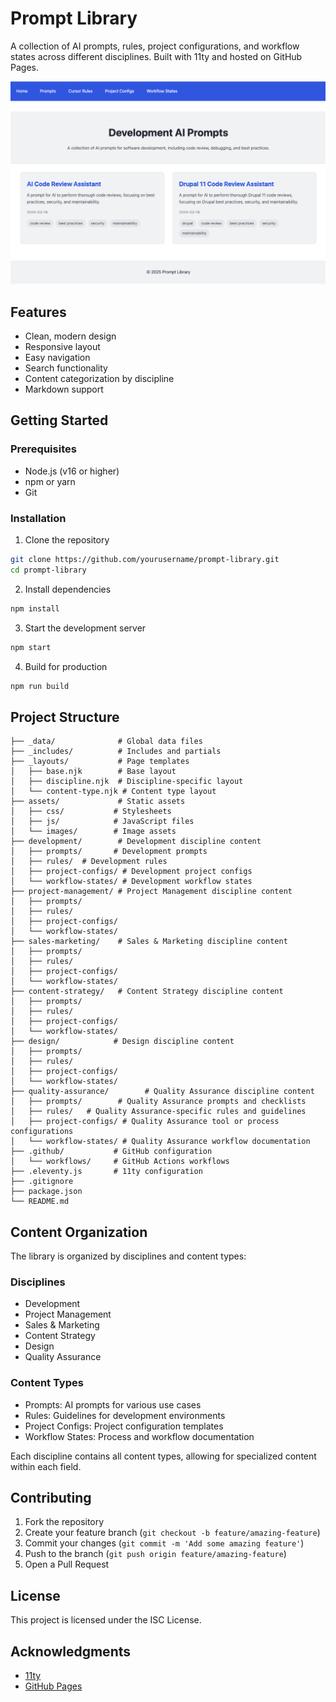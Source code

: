 # Prompt Library

A collection of AI prompts, rules, project configurations, and workflow states across different disciplines. Built with 11ty and hosted on GitHub Pages.

![Screenshot of the Prompt Library showing the Development AI Prompts page](assets/images/prompt_library.png)

## Features

- Clean, modern design
- Responsive layout
- Easy navigation
- Search functionality
- Content categorization by discipline
- Markdown support

## Getting Started

### Prerequisites

- Node.js (v16 or higher)
- npm or yarn
- Git

### Installation

1. Clone the repository
```bash
git clone https://github.com/yourusername/prompt-library.git
cd prompt-library
```

2. Install dependencies
```bash
npm install
```

3. Start the development server
```bash
npm start
```

4. Build for production
```bash
npm run build
```

## Project Structure

```
├── _data/              # Global data files
├── _includes/          # Includes and partials
├── _layouts/           # Page templates
│   ├── base.njk        # Base layout
│   ├── discipline.njk  # Discipline-specific layout
│   └── content-type.njk # Content type layout
├── assets/             # Static assets
│   ├── css/           # Stylesheets
│   ├── js/            # JavaScript files
│   └── images/        # Image assets
├── development/        # Development discipline content
│   ├── prompts/       # Development prompts
│   ├── rules/  # Development rules
│   ├── project-configs/ # Development project configs
│   └── workflow-states/ # Development workflow states
├── project-management/ # Project Management discipline content
│   ├── prompts/
│   ├── rules/
│   ├── project-configs/
│   └── workflow-states/
├── sales-marketing/    # Sales & Marketing discipline content
│   ├── prompts/
│   ├── rules/
│   ├── project-configs/
│   └── workflow-states/
├── content-strategy/   # Content Strategy discipline content
│   ├── prompts/
│   ├── rules/
│   ├── project-configs/
│   └── workflow-states/
├── design/            # Design discipline content
│   ├── prompts/
│   ├── rules/
│   ├── project-configs/
│   └── workflow-states/
├── quality-assurance/        # Quality Assurance discipline content
│   ├── prompts/        # Quality Assurance prompts and checklists
│   ├── rules/   # Quality Assurance-specific rules and guidelines
│   ├── project-configs/ # Quality Assurance tool or process configurations
│   └── workflow-states/ # Quality Assurance workflow documentation
├── .github/           # GitHub configuration
│   └── workflows/     # GitHub Actions workflows
├── .eleventy.js       # 11ty configuration
├── .gitignore
├── package.json
└── README.md
```

## Content Organization

The library is organized by disciplines and content types:

### Disciplines
- Development
- Project Management
- Sales & Marketing
- Content Strategy
- Design
- Quality Assurance

### Content Types
- Prompts: AI prompts for various use cases
- Rules: Guidelines for development environments
- Project Configs: Project configuration templates
- Workflow States: Process and workflow documentation

Each discipline contains all content types, allowing for specialized content within each field.

## Contributing

1. Fork the repository
2. Create your feature branch (`git checkout -b feature/amazing-feature`)
3. Commit your changes (`git commit -m 'Add some amazing feature'`)
4. Push to the branch (`git push origin feature/amazing-feature`)
5. Open a Pull Request

## License

This project is licensed under the ISC License.

## Acknowledgments

- [11ty](https://www.11ty.dev/)
- [GitHub Pages](https://pages.github.com/) 